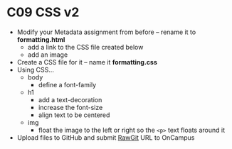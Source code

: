 # C09 CSS v2

* Modify your Metadata assignment from before – rename it to **formatting.html**
  * add a link to the CSS file created below
  * add an image
* Create a CSS file for it – name it **formatting.css**
* Using CSS…
  * body
    * define a font-family
  * h1
    * add a text-decoration
    * increase the font-size
    * align text to be centered
  * img
    * float the image to the left or right so the `<p>` text floats around it
* Upload files to GitHub and submit [RawGit](https://rawgit.com/) URL to OnCampus
